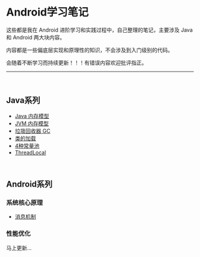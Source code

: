 # Android学习笔记

这些都是我在 Android 进阶学习和实践过程中，自己整理的笔记，主要涉及 Java 和 Android 两大块内容。

内容都是一些偏底层实现和原理性的知识，不会涉及到入门级别的代码。

会随着不断学习而持续更新！！！有错误内容欢迎批评指正。

---

</br>

## Java系列

- [Java 内存模型](Java/Java内存模型.md)
- [JVM 内存模型](Java/JVM内存模型.md)
- [垃圾回收器 GC](Java/垃圾回收器GC.md)
- [类的加载](Java/类的加载.md)
- [4种常量池](Java/4种常量池.md)
- [ThreadLocal](Java/ThreadLocal.md)
  
</br>

## Android系列

### 系统核心原理

- [消息机制](Android/system/消息机制.md)

### 性能优化

马上更新...
